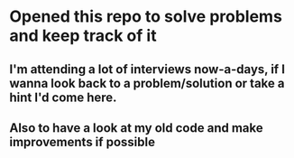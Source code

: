 # Opened this repo to solve problems and keep track of it
## I'm attending a lot of interviews now-a-days, if I wanna look back to a problem/solution or take a hint I'd come here.
## Also to have a look at my old code and make improvements if possible
